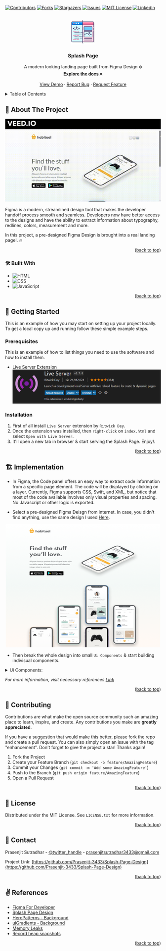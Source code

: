 <!-- Improved compatibility of back to top link: See: https://github.com/othneildrew/Best-README-Template/pull/73 -->
<a name="readme-top"></a>
<!--
*** Thanks for checking out the Best-README-Template. If you have a suggestion
*** that would make this better, please fork the repo and create a pull request
*** or simply open an issue with the tag "enhancement".
*** Don't forget to give the project a star!
*** Thanks again! Now go create something AMAZING! :D
-->



<!-- PROJECT SHIELDS -->
<!--
*** I'm using markdown "reference style" links for readability.
*** Reference links are enclosed in brackets [ ] instead of parentheses ( ).
*** See the bottom of this document for the declaration of the reference variables
*** for contributors-url, forks-url, etc. This is an optional, concise syntax you may use.
*** https://www.markdownguide.org/basic-syntax/#reference-style-links
-->
[![Contributors][contributors-shield]][contributors-url]
[![Forks][forks-shield]][forks-url]
[![Stargazers][stars-shield]][stars-url]
[![Issues][issues-shield]][issues-url]
[![MIT License][license-shield]][license-url]
[![LinkedIn][linkedin-shield]][linkedin-url]



<!-- PROJECT LOGO -->
<br />
<div align="center">
  <a href="https://github.com/Prasenjit-3433/Splash-Page-Design">
    <img src="icon.png" alt="Logo" width="80" height="80">
  </a>

<h3 align="center">Splash Page</h3>

  <p align="center">
    A modern looking landing page built from Figma Design ❄️
    <br />
    <a href="https://github.com/Prasenjit-3433/Splash-Page-Design"><strong>Explore the docs »</strong></a>
    <br />
    <br />
    <a href="https://figmasplash.netlify.app/">View Demo</a>
    ·
    <a href="https://github.com/Prasenjit-3433/Splash-Page-Design/issues">Report Bug</a>
    ·
    <a href="https://github.com/Prasenjit-3433/Splash-Page-Design/issues">Request Feature</a>
  </p>
</div>



<!-- TABLE OF CONTENTS -->
<details>
  <summary>Table of Contents</summary>
  <ol>
    <li>
      <a href="#-about-the-project">About The Project</a>
      <ul>
        <li><a href="#-built-with">Tech Stack</a></li>
      </ul>
    </li>
    <li>
      <a href="#-getting-started">Getting Started</a>
      <ul>
        <li><a href="#prerequisites">Prerequisites</a></li>
        <li><a href="#installation">Installation</a></li>
      </ul>
    </li>
    <li><a href="#%EF%B8%8F-implementation">Implementation</a></li>
    <li><a href="#-features">Features</a></li>
    <li><a href="#-contributing">Contributing</a></li>
    <li><a href="#-license">License</a></li>
    <li><a href="#-contact">Contact</a></li>
    <li><a href="#%EF%B8%8F-references">References</a></li>
  </ol>
</details>



<!-- ABOUT THE PROJECT -->
## 🙋 About The Project

<!--  ![Screenshot](images/demo.gif) -->
<p align="center">
  <img src="demo.gif" alt="animated" />
</p>




Figma is a modern, streamlined design tool that makes the developer handoff process smooth and seamless. Developers now have better access to the designs and have the ability to extract information about typography, redlines, colors, measurement and more. 

In this project, a pre-designed Figma Design is brought into a real landing page!. 🔥

<p align="right">(<a href="#readme-top">back to top</a>)</p>



### 🛠 Built With

* ![HTML](https://img.shields.io/badge/HTML5-f06529?style=for-the-badge&logo=html5&logoColor=white)
* ![CSS](https://img.shields.io/badge/CSS3-2965f1?style=for-the-badge&logo=CSS3&logoColor=white)
* ![JavaScript](https://img.shields.io/badge/JavaScript-F0DB4F?style=for-the-badge&logo=JavaScript&logoColor=323330)

<p align="right">(<a href="#readme-top">back to top</a>)</p>



<!-- GETTING STARTED -->
## 🚀 Getting Started

This is an example of how you may start on setting up your project locally.
To get a local copy up and running follow these simple example steps.

### Prerequisites

This is an example of how to list things you need to use the software and how to install them.
* Live Server Extension
  ![Live-Server](liveserver.png)

### Installation

1. First of all install `Live Server` extension by `Ritwick Dey`.
2. Once the extension was installed, then `right-click` on `index.html` and select `Open with Live Server`.
3. It'll open a new tab in browser & start serving the Splash Page. Enjoy!.


<p align="right">(<a href="#readme-top">back to top</a>)</p>



<!-- USAGE EXAMPLES -->
## 🏗️ Implementation

* In Figma, the Code panel offers an easy way to extract code information from a specific page element. The code will be displayed by clicking on a layer.
Currently, Figma supports CSS, Swift, and XML, but notice that most of the code available involves only visual properties and spacing. No Javascript or other logic is exported.

* Select a pre-designed Figma Deisgn from internet. In case, you didn't find anything, use the same design I used [Here](https://www.figma.com/file/4KIM14zOqqIKRuF8kBtHGs/Showcase-Website).



<div align="center">
<img src="figma/Landing-Page.png" alt="Landing Page" width="500" height="398">
</div> 



* Then break the whole design into small `Ui Components` & start building indivisual components.
<details>
<summary>Ui Components:</summary>
<ol>
<li>
    <details>
      <summary>Title & Text</summary>
      <ul>
        <li>On click on the Title on the design of the Figma, the corresponding styles shows on left side.</li>
        <li>Copy and paste the styles from Figma & give the same style in style.css.</li>
        <li>Styles in Figma uses paid fonts. So here we use fonts from google fonts.</li>
        <div align="center"><img src="figma/title.png" alt="Kanban Columns" align="center" width="450" height="300"></div>
      </ul>
    </details>
  </li>
  </li>
  <li>
    <details>
      <summary>Image Assets</summary>
      <ul>
        <li>In order to import an image asset from Figma, first we need to click on the image & select the entire component at left side-bar.</li>
        <li>Then right side, navigate to `Export` tab.</li>
        <li>Select import format like PNG, JPG, SVg etc. and size like 1x, 2x etc.</li>
        <li>Finally click on `Export` button to download or preview it before download.</li>
        <div align="center"><img src="figma/image.png" alt="Kanban Columns" align="center" width="450" height="300"></div>
      </ul>
    </details>
    </li>
  <li>
    <details>
      <summary>Toggle Backgrounds</summary>
      <ul>
        <li>There're three divs at the right top to toggle between three backgrounds - One SVG , Two Linear-Gradients.</li>
        <li>On two consecutive click on same button leads to set background to default background of the Figma Design.</li>
      </ul>
    </details>
  </li>
</ol>
</details>

_For more information, visit necessary references [Link](#%EF%B8%8F-references)_

<p align="right">(<a href="#readme-top">back to top</a>)</p>



<!-- CONTRIBUTING -->
## 🤝 Contributing

Contributions are what make the open source community such an amazing place to learn, inspire, and create. Any contributions you make are **greatly appreciated**.

If you have a suggestion that would make this better, please fork the repo and create a pull request. You can also simply open an issue with the tag "enhancement".
Don't forget to give the project a star! Thanks again!

1. Fork the Project
2. Create your Feature Branch (`git checkout -b feature/AmazingFeature`)
3. Commit your Changes (`git commit -m 'Add some AmazingFeature'`)
4. Push to the Branch (`git push origin feature/AmazingFeature`)
5. Open a Pull Request

<p align="right">(<a href="#readme-top">back to top</a>)</p>



<!-- LICENSE -->
## 📜 License

Distributed under the MIT License. See `LICENSE.txt` for more information.

<p align="right">(<a href="#readme-top">back to top</a>)</p>



<!-- CONTACT -->
## 📮 Contact

Prasenjit Sutradhar - [@twitter_handle](https://twitter.com/twitter_handle) - prasenjitsutradhar3433@gmail.com

Project Link: [https://github.com/Prasenjit-3433/Splash-Page-Design](https://github.com/Prasenjit-3433/Splash-Page-Design)

<p align="right">(<a href="#readme-top">back to top</a>)</p>



<!-- references -->
## ✌️ References

* [Figma For Developer](https://www.figma.com/best-practices/tips-on-developer-handoff/an-overview-of-figma-for-developers/)
* [Splash Page Design](https://www.figma.com/file/4KIM14zOqqIKRuF8kBtHGs/Showcase-Website?node-id=1%3A2)
* [HeroPatterns - Background](https://heropatterns.com/)
* [uiGradients - Background](https://uigradients.com/#Portrait)
* [Memory Leaks](https://auth0.com/blog/four-types-of-leaks-in-your-javascript-code-and-how-to-get-rid-of-them/)
* [Record heap snapshots](https://developer.chrome.com/docs/devtools/memory-problems/heap-snapshots/)


<p align="right">(<a href="#readme-top">back to top</a>)</p>



<!-- MARKDOWN LINKS & IMAGES -->
<!-- https://www.markdownguide.org/basic-syntax/#reference-style-links -->
[contributors-shield]: https://img.shields.io/github/contributors/Prasenjit-3433/Splash-Page-Design.svg?style=for-the-badge
[contributors-url]: https://github.com/Prasenjit-3433/Splash-Page-Design/graphs/contributors
[forks-shield]: https://img.shields.io/github/forks/Prasenjit-3433/Splash-Page-Design.svg?style=for-the-badge
[forks-url]: https://github.com/Prasenjit-3433/Splash-Page-Design/network/members
[stars-shield]: https://img.shields.io/github/stars/Prasenjit-3433/Splash-Page-Design.svg?style=for-the-badge
[stars-url]: https://github.com/Prasenjit-3433/Splash-Page-Design/stargazers
[issues-shield]: https://img.shields.io/github/issues/Prasenjit-3433/Splash-Page-Design.svg?style=for-the-badge
[issues-url]: https://github.com/Prasenjit-3433/Splash-Page-Design/issues
[license-shield]: https://img.shields.io/github/license/Prasenjit-3433/Splash-Page-Design.svg?style=for-the-badge
[license-url]: https://github.com/Prasenjit-3433/Splash-Page-Design/blob/main/LICENSE.txt
[linkedin-shield]: https://img.shields.io/badge/-LinkedIn-black.svg?style=for-the-badge&logo=linkedin&colorB=555
[linkedin-url]: https://in.linkedin.com/
[product-screenshot]: images/screenshot.png
[HTML5]: https://img.shields.io/badge/HTML5-f06529?style=for-the-badge&logo=html5&logoColor=white
[HTML-url]: https://developer.mozilla.org/en-US/docs/Glossary/HTML5
[Css]: https://img.shields.io/badge/CSS3-2965f1?style=for-the-badge&logo=CSS3&logoColor=white
[Css-url]: https://developer.mozilla.org/en-US/docs/Web/CSS
[Js]: https://img.shields.io/badge/JavaScript-F0DB4F?style=for-the-badge&logo=JavaScript&logoColor=323330
[Js-url]: https://www.javascript.com/
